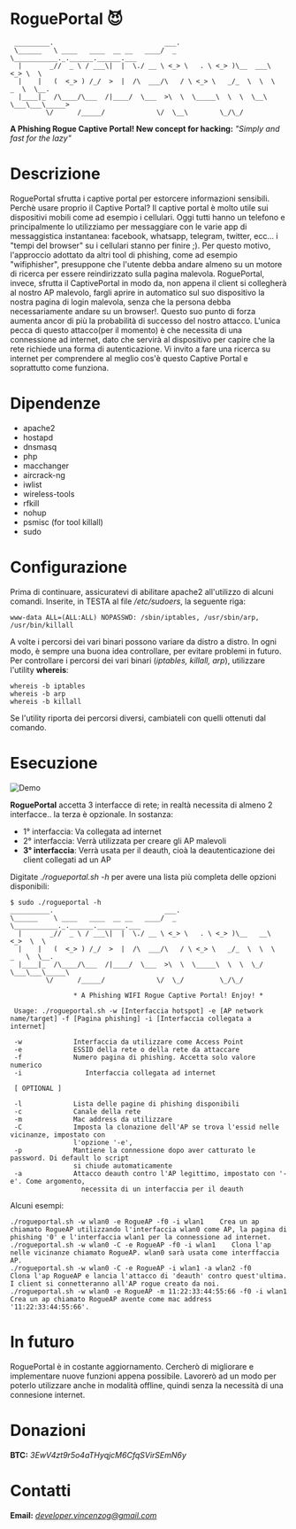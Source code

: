 # RoguePortal :smiling_imp:

```
 _________.                            ___.                                       
 \______   \ ____   ____  __ __   ____/  _ \___________._.______.______.___       
  |       _//  _ \ / ___\|  |  \./ __ \ <_> \   . \ <_> )\__  ___\  <_> \  \      
  |    |   (  <_> ) /_/  >  |  /\  ___/\   / \ <_> \   _/_  \  \  \   _  \  \__.  
  |____|_  /\____/\___  /|____/  \___  >\  \  \_____\  \  \  \__\  \___\___\_____> 
         \/      /_____/             \/  \__\        \_/\_/
```    
**A Phishing Rogue Captive Portal! New concept for hacking:** *"Simply and fast for the lazy"*

# Descrizione

RoguePortal sfrutta i captive portal per estorcere informazioni sensibili.
Perchè usare proprio il Captive Portal? Il captive portal è molto utile sui dispositivi mobili
come ad esempio i cellulari. Oggi tutti hanno un telefono e principalmente lo utilizziamo per messaggiare con le varie
app di messaggistica instantanea: facebook, whatsapp, telegram, twitter, ecc... i "tempi del browser" su i cellulari stanno per finire ;).
Per questo motivo, l'approccio adottato da altri tool di phishing, come ad esempio "wifiphisher", presuppone che l'utente debba andare almeno su un motore di ricerca per essere reindirizzato sulla pagina malevola. RoguePortal, invece, sfrutta il CaptivePortal in modo da, non appena il client si collegherà al nostro AP malevolo, fargli aprire in automatico sul suo dispositivo la nostra pagina di login malevola, senza che la persona debba necessariamente andare su un browser!. Questo suo punto di forza aumenta ancor di più la probabilità di successo del nostro attacco. L'unica pecca di questo attacco(per il momento) è che necessita di una connessione ad internet, dato che servirà al dispositivo per capire che la rete richiede una forma di autenticazione. Vi invito a fare una ricerca su internet per comprendere al meglio cos'è questo Captive Portal e soprattutto come funziona.

# Dipendenze

- apache2
- hostapd
- dnsmasq
- php
- macchanger
- aircrack-ng
- iwlist
- wireless-tools
- rfkill
- nohup
- psmisc (for tool killall)
- sudo

# Configurazione

Prima di continuare, assicuratevi di abilitare apache2 all'utilizzo di alcuni comandi.
Inserite, in TESTA al file */etc/sudoers*, la seguente riga:
```
www-data ALL=(ALL:ALL) NOPASSWD: /sbin/iptables, /usr/sbin/arp, /usr/bin/killall
```
A volte i percorsi dei vari binari possono variare da distro a distro. In ogni modo, è sempre una buona idea controllare, per evitare problemi in futuro.
Per controllare i percorsi dei vari binari (*iptables, killall, arp*), utilizzare l'utility **whereis**:

```
whereis -b iptables
whereis -b arp
whereis -b killall
```

Se l'utility riporta dei percorsi diversi, cambiateli con quelli ottenuti dal comando.

# Esecuzione

![Demo](pics/demo.png)

**RoguePortal** accetta 3 interfacce di rete; in realtà necessita di almeno 2 interfacce.. la terza è opzionale.
In sostanza:

- 1° interfaccia: Va collegata ad internet
- 2° interfaccia: Verrà utilizzata per creare gli AP malevoli
- **3° interfaccia**: Verrà usata per il deauth, cioà la deautenticazione dei client collegati ad un AP

Digitate *./rogueportal.sh -h* per avere una lista più completa delle opzioni disponibili:

```
$ sudo ./rogueportal -h
__________.                            ___.
\______    \ ____   ____  __ __   ____/  _ \___________._.______._______.___
  |       _//  _ \ / ___\|  |  \./ __ \ <_> \   . \ <_> )\__   __\  <_>  \  \
  |    |   (  <_> ) /_/  >  |  /\  ___/\   / \ <_> \   _/_  \  \  \   _   \  \__.
  |____|_  /\____/\___  /|____/  \___  >\  \  \_____\  \  \  \_/   \___\___\_____\
         \/      /_____/             \/  \_/         \_/\_/

                * A Phishing WIFI Rogue Captive Portal! Enjoy! *

 Usage: ./rogueportal.sh -w [Interfaccia hotspot] -e [AP network name/target] -f [Pagina phishing] -i [Interfaccia collegata a internet]

 -w             Interfaccia da utilizzare come Access Point
 -e             ESSID della rete o della rete da attaccare
 -f             Numero pagina di phishing. Accetta solo valore numerico
 -i                Interfaccia collegata ad internet

 [ OPTIONAL ]

 -l             Lista delle pagine di phishing disponibili
 -c             Canale della rete
 -m             Mac address da utilizzare
 -C             Imposta la clonazione dell'AP se trova l'essid nelle vicinanze, impostato con
                l'opzione '-e',
 -p             Mantiene la connessione dopo aver catturato le password. Di default lo script
                si chiude automaticamente
 -a             Attacco deauth contro l'AP legittimo, impostato con '-e'. Come argomento,
                  necessita di un interfaccia per il deauth

```

Alcuni esempi:

```
./rogueportal.sh -w wlan0 -e RogueAP -f0 -i wlan1    Crea un ap chiamato RogueAP utilizzando l'interfaccia wlan0 come AP, la pagina di phishing '0' e l'interfaccia wlan1 per la connessione ad internet.
./rogueportal.sh -w wlan0 -C -e RogueAP -f0 -i wlan1    Clona l'ap nelle vicinanze chiamato RogueAP. wlan0 sarà usata come interffaccia AP.
./rogueportal.sh -w wlan0 -C -e RogueAP -i wlan1 -a wlan2 -f0     Clona l'ap RogueAP e lancia l'attacco di 'deauth' contro quest'ultima. I client si connetteranno all'AP rogue creato da noi.
./rogueportal.sh -w wlan0 -e RogueAP -m 11:22:33:44:55:66 -f0 -i wlan1    Crea un ap chiamato RogueAP avente come mac address '11:22:33:44:55:66'.
```

# In futuro

RoguePortal è in costante aggiornamento. Cercherò di migliorare e implementare nuove funzioni appena possibile.
Lavorerò ad un modo per poterlo utilizzare anche in modalità offline, quindi senza la necessità di una connesione internet.

# Donazioni

**BTC:** *3EwV4zt9r5o4aTHyqjcM6CfqSVirSEmN6y*

# Contatti

**Email:** *developer.vincenzog@gmail.com*
